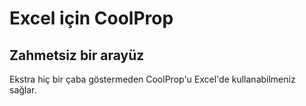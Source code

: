 # Excel için CoolProp

## Zahmetsiz bir arayüz

Ekstra hiç bir çaba göstermeden CoolProp'u Excel'de kullanabilmeniz sağlar.
